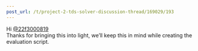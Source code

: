 ```yaml
---
post_url: /t/project-2-tds-solver-discussion-thread/169029/193
---
```

Hi [@22f3000819](/u/22f3000819)  
Thanks for bringing this into light, we’ll keep this in mind while creating the evaluation script.